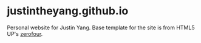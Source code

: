 # justintheyang.github.io

Personal website for Justin Yang. Base template for the site is from HTML5 UP's [zerofour](https://html5up.net/zerofour).